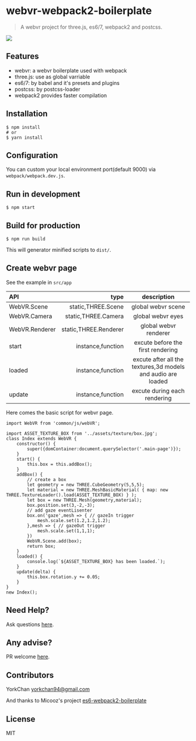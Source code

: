 # webvr-webpack2-boilerplate

> A webvr project for three.js, es6/7, webpack2 and postcss.

![](http://upload-images.jianshu.io/upload_images/1939855-bc93667d702feed0.png?imageMogr2/auto-orient/strip%7CimageView2/2/w/1240)

## Features

* webvr: a webvr boilerplate used with webpack 
* three.js: use as global varriable
* es6/7: by babel and it's presets and plugins
* postcss: by postcss-loader
* webpack2 provides faster compilation

## Installation

    $ npm install
    # or
    $ yarn install

## Configuration

You can custom your local environment port(default 9000) via `webpack/webpack.dev.js`.

## Run in development

    $ npm start

## Build for production

    $ npm run build

This will generator minified scripts to `dist/`.

## Create webvr page

See the example in `src/app`

| API | type | description |
|:-----------|------------:|:------------:|
| WebVR.Scene       |        static,THREE.Scene |     global webvr scene     
| WebVR.Camera     |      static,THREE.Camera |    global webvr eyes    
| WebVR.Renderer       |        static,THREE.Renderer |     global webvr renderer     
| start         |          instance,function |      excute before the first rendering      
| loaded       |       instance,function |    excute after all the textures,3d models and audio are loaded    
| update    |     instance,function |   excute during each rendering

Here comes the basic script for webvr page.

```
import WebVR from 'common/js/webVR';

import ASSET_TEXTURE_BOX from '../assets/texture/box.jpg';
class Index extends WebVR {
	constructor() {
		super({domContainer:document.querySelector('.main-page')});
	}
	start() {
		this.box = this.addBox();
	}
	addBox() {
		// create a box
		let geometry = new THREE.CubeGeometry(5,5,5);
		let material = new THREE.MeshBasicMaterial( { map: new THREE.TextureLoader().load(ASSET_TEXTURE_BOX) } );
		let box = new THREE.Mesh(geometry,material);
        box.position.set(3,-2,-3);
        // add gaze eventLisenter
        box.on('gaze',mesh => { // gazeIn trigger
            mesh.scale.set(1.2,1.2,1.2);
        },mesh => { // gazeOut trigger
            mesh.scale.set(1,1,1);
        })
		WebVR.Scene.add(box);
		return box;
	}
	loaded() {
        console.log(`${ASSET_TEXTURE_BOX} has been loaded.`);
	}
	update(delta) {
		this.box.rotation.y += 0.05;
	}
}
new Index();
```

## Need Help?

Ask questions [here](https://github.com/yorkchan94/webvr-webpack2-boilerplate/issues).

## Any advise?

PR welcome [here](https://github.com/yorkchan94/webvr-webpack2-boilerplate/pulls).

## Contributors

YorkChan <yorkchan94@gmail.com>

And thanks to Micooz's project [es6-webpack2-boilerplate](https://github.com/micooz/es6-webpack2-boilerplate)

## License

MIT

